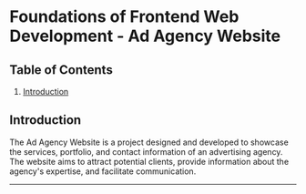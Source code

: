 # Foundations of Frontend Web Development - Ad Agency Website



## Table of Contents
1. [Introduction](#introduction)

## Introduction

The Ad Agency Website is a project designed and developed to showcase the services, portfolio, and contact information of an advertising agency. The website aims to attract potential clients, provide information about the agency's expertise, and facilitate communication.

---


